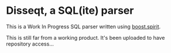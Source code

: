 Disseqt, a SQL(ite) parser
=====

This is a Work In Progress SQL parser written using [boost.spirit](www.boost.org/doc/libs/release/libs/spirit/doc/html/index.html).

This is still far from a working product. It's been uploaded to have repository access...

 
